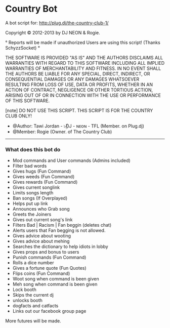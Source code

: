 Country Bot
==========
A bot script for: http://plug.dj/the-country-club-1/

Copyright © 2012-2013 by DJ NEON & Rogie.


° Reports will be made if unauthorized Users are using this script! (Thanks SchyzzSocket) °


THE SOFTWARE IS PROVIDED "AS IS" AND THE AUTHORS DISCLAIMS ALL WARRANTIES WITH REGARD TO THIS SOFTWARE
INCLUDING ALL IMPLIED WARRANTIES OF MERCHANTABILITY AND FITNESS. IN NO EVENT SHALL THE AUTHORS
BE LIABLE FOR ANY SPECIAL, DIRECT, INDIRECT, OR CONSEQUENTIAL DAMAGES OR ANY DAMAGES WHATSOEVER
RESULTING FROM LOSS OF USE, DATA OR PROFITS, WHETHER IN AN ACTION OF CONTRACT, NEGLIGENCE OR
OTHER TORTIOUS ACTION, ARISING OUT OF OR IN CONNECTION WITH THE USE OR PERFORMANCE OF THIS SOFTWARE.

[note] DO NOT USE THIS SCRIPT. THIS SCRIPT IS FOR THE COUNTRY CLUB ONLY!

 * @Author:    Tawi Jordan - ๖ۣۜĐJ - ɴᴇᴏɴ - TFL (Member. on Plug.dj)
 * @Member:    Rogie (Owner. of The Country Club)

--------------


### What does this bot do ###

- Mod commands and User commands (Admins included)
- Filter bad words
- Gives hugs    (Fun Command)
- Gives weeds   (Fun Command)
- Gives rewards (Fun Command)
- Gives current songlink
- Limits songs length
- Ban songs (If Overplayed)
- Helps put up link
- Announces who Grab song
- Greets the Joiners
- Gives out current song's link
- Filters Bad | Racism | Fan beggin (deletes chat)
- Alerts users that Fan begging is not allowed.
- Gives advice about wooting
- Gives advice about mehing
- Searches the dictionary to help idiots in lobby
- Gives props and bonus to users
- Punish commands (Fun Command)
- Rolls a dice number
- Gives a fortune quote (Fun Quotes)
- Flips coins (Fun Command)
- Woot song when command is been given
- Meh song when command is been given
- Lock booth
- Skips the current dj
- unlocks booth
- dogfacts and catfacts
- Links out our facebook group page


More futures will be made.
